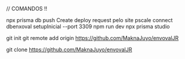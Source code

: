 // COMANDOS !!

npx prisma db push
Create deploy request pelo site
pscale connect dbenxoval setupInicial --port 3309
npm run dev
npx prisma studio

git init
git remote add origin https://github.com/MaknaJuyo/envovalJR

git clone https://github.com/MaknaJuyo/envovalJR

